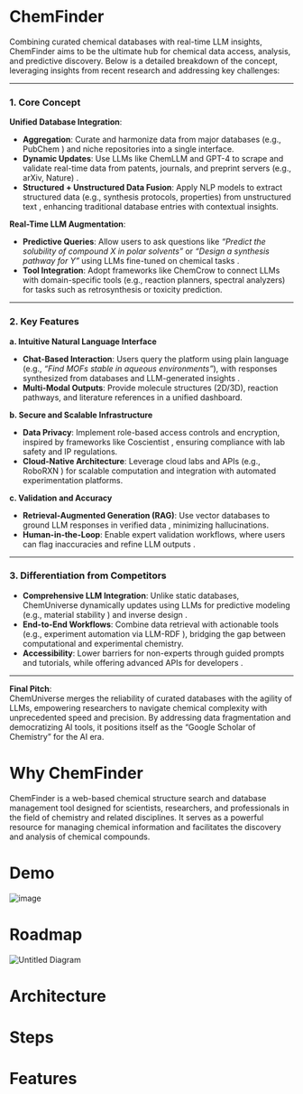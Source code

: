 # ChemFinder
Combining curated chemical databases with real-time LLM insights, ChemFinder aims to be the ultimate hub for chemical data access, analysis, and predictive discovery. Below is a detailed breakdown of the concept, leveraging insights from recent research and addressing key challenges:

---

### **1. Core Concept**  
**Unified Database Integration**:  
- **Aggregation**: Curate and harmonize data from major databases (e.g., PubChem ) and niche repositories into a single interface.  
- **Dynamic Updates**: Use LLMs like ChemLLM  and GPT-4  to scrape and validate real-time data from patents, journals, and preprint servers (e.g., arXiv, Nature) .  
- **Structured + Unstructured Data Fusion**: Apply NLP models to extract structured data (e.g., synthesis protocols, properties) from unstructured text , enhancing traditional database entries with contextual insights.  

**Real-Time LLM Augmentation**:  
- **Predictive Queries**: Allow users to ask questions like *“Predict the solubility of compound X in polar solvents”* or *“Design a synthesis pathway for Y”* using LLMs fine-tuned on chemical tasks .  
- **Tool Integration**: Adopt frameworks like ChemCrow  to connect LLMs with domain-specific tools (e.g., reaction planners, spectral analyzers) for tasks such as retrosynthesis or toxicity prediction.  

---

### **2. Key Features**  
**a. Intuitive Natural Language Interface**  
- **Chat-Based Interaction**: Users query the platform using plain language (e.g., *“Find MOFs stable in aqueous environments”*), with responses synthesized from databases and LLM-generated insights .  
- **Multi-Modal Outputs**: Provide molecule structures (2D/3D), reaction pathways, and literature references in a unified dashboard.  

**b. Secure and Scalable Infrastructure**  
- **Data Privacy**: Implement role-based access controls and encryption, inspired by frameworks like Coscientist , ensuring compliance with lab safety and IP regulations.  
- **Cloud-Native Architecture**: Leverage cloud labs and APIs (e.g., RoboRXN ) for scalable computation and integration with automated experimentation platforms.  

**c. Validation and Accuracy**  
- **Retrieval-Augmented Generation (RAG)**: Use vector databases to ground LLM responses in verified data , minimizing hallucinations.  
- **Human-in-the-Loop**: Enable expert validation workflows, where users can flag inaccuracies and refine LLM outputs .  

---

### **3. Differentiation from Competitors**  
- **Comprehensive LLM Integration**: Unlike static databases, ChemUniverse dynamically updates using LLMs for predictive modeling (e.g., material stability ) and inverse design .  
- **End-to-End Workflows**: Combine data retrieval with actionable tools (e.g., experiment automation via LLM-RDF ), bridging the gap between computational and experimental chemistry.  
- **Accessibility**: Lower barriers for non-experts through guided prompts and tutorials, while offering advanced APIs for developers .  

---

**Final Pitch**:  
ChemUniverse merges the reliability of curated databases with the agility of LLMs, empowering researchers to navigate chemical complexity with unprecedented speed and precision. By addressing data fragmentation and democratizing AI tools, it positions itself as the “Google Scholar of Chemistry” for the AI era.

# Why ChemFinder
ChemFinder is a web-based chemical structure search and database management tool designed for scientists, researchers, and professionals in the field of chemistry and related disciplines. It serves as a powerful resource for managing chemical information and facilitates the discovery and analysis of chemical compounds. 
 

# Demo
![image](https://github.com/user-attachments/assets/cd72b80d-fd4b-4154-ad25-61379b725823)

# Roadmap
![Untitled Diagram](https://github.com/user-attachments/assets/8a42a42f-02b5-45ce-9752-21ed071a0b69)

# Architecture

# Steps

# Features
